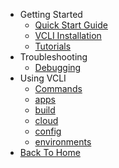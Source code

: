 <!-- docs/_sidebar.md -->

- Getting Started
	- [Quick Start Guide](quickstart.md)
	- [VCLI Installation](vcli.md)
	- [Tutorials](tuts.md)
- Troubleshooting
	- [Debugging](debug.md)
- Using VCLI
	- [Commands](uvcli.md)
	- [apps](apps.md)
	- [build](build.md)
	- [cloud](cloud.md)
	- [config](config.md)
	- [environments](environments.md)
- [Back To Home](http://sisatech.github.io)
